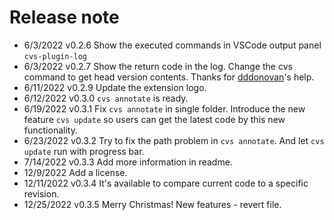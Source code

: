 # Release note

* 6/3/2022 v0.2.6 Show the executed commands in VSCode output panel `cvs-plugin-log`
* 6/3/2022 v0.2.7 Show the return code in the log. Change the cvs command to get head version contents. Thanks for [dddonovan](https://github.com/dddonovan)'s help.
* 6/11/2022 v0.2.9 Update the extension logo.
* 6/12/2022 v0.3.0 `cvs annotate` is ready.
* 6/19/2022 v0.3.1 Fix `cvs annotate` in single folder. Introduce the new feature `cvs update` so users can get the latest code by this new functionality.
* 6/23/2022 v0.3.2 Try to fix the path problem in `cvs annotate`. And let `cvs update` run with progress bar.
* 7/14/2022 v0.3.3 Add more information in readme.
* 12/9/2022 Add a license.
* 12/11/2022 v0.3.4 It's available to compare current code to a specific revision.
* 12/25/2022 v0.3.5 Merry Christmas! New features - revert file.
